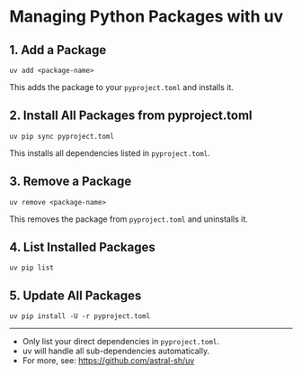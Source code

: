 # Managing Python Packages with uv

## 1. Add a Package
```
uv add <package-name>
```
This adds the package to your `pyproject.toml` and installs it.

## 2. Install All Packages from pyproject.toml
```
uv pip sync pyproject.toml
```
This installs all dependencies listed in `pyproject.toml`.

## 3. Remove a Package
```
uv remove <package-name>
```
This removes the package from `pyproject.toml` and uninstalls it.

## 4. List Installed Packages
```
uv pip list
```

## 5. Update All Packages
```
uv pip install -U -r pyproject.toml
```

---

- Only list your direct dependencies in `pyproject.toml`.
- uv will handle all sub-dependencies automatically.
- For more, see: https://github.com/astral-sh/uv
